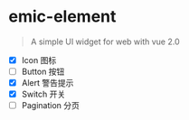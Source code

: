 # emic-element

> A simple UI widget for web with vue 2.0

- [x] Icon 图标
- [ ] Button 按钮
- [x] Alert 警告提示
- [x] Switch 开关
- [ ] Pagination 分页